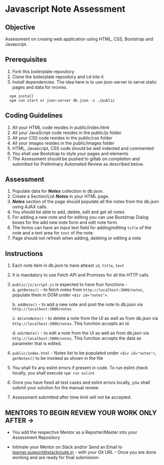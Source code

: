 # Javascript Note Assessment

## Objective

Assessment on creaing web application using HTML, CSS, Bootstrap and Javascript.

## Prerequisites

1. Fork this boilerplate repository
2. Clone the boilerplate repository and cd into it
3. Install dependencies. The idea here is to use json-server to serve static pages and data for movies.

```
  npm install
  npm run start or json-server db.json -s ./public
```

## Coding Guidelines

1. All your HTML code resides in public/index.html
2. All your JavaScript code resides in the public/js folder
3. All your CSS code resides in the public/css folder
4. All your images resides in the public/images folder
5. HTML, Javascript, CSS code should be well indented and commented
6. You shall use Bootstrap to style your pages and elements
7. The Assessment should be pushed to gitlab on completion and submitted for Preliminary Automated Review as described below.

## Assessment

1. Populate data for **_Notes_** collection in db.json.
2. Create a Section/List **_Notes_** in your HTML page.
3. **_Notes_** section of the page should populate all the notes from the db.json using AJAX calls.
4. You should be able to add, delete, edit and get all notes
5. For adding a new note and for editing you can use Bootstrap Dialog boxes for the add new note form and edit note form.
6. The forms can have an input text field for adding/editing `title` of the note and a text area for `text` of the note.
7. Page should not refresh when adding, deleting or editing a note

## Instructions

1.  Each note item in db.json to have atleast `id`, `title`, `text`
2.  It is mandatory to use Fetch API and Promises for all the HTTP calls
3.  `public/js/script.js` is expected to have four functions -  
    a. `getNotes()` - to fetch notes from `http://localhost:3000/notes`, populate them in DOM under `<div id="notes">`.

    b. `addNote()` - to add a new note and post the note to db.json via `http://localhost:3000/notes`
    
    c. `deleteNote()` - to delete a note from the UI as well as from db.json via `http://localhost:3000/notes`. This function accepts an id.
    
    d. `editNote()` - to edit a note from the UI as well as from db.json via `http://localhost:3000/notes`. This function accepts the data as parameter that is edited.
    
4.  `public/index.html` - Notes list to be populated under `<div id="notes">`, `getNotes()` to be invoked as shown in the file
5.  You shall fix any eslint errors if present in code. To run eslint check locally, you shall execute `npm run eslint`
6.  Once you have fixed all test cases and eslint errors locally, you shall submit your solution for the manual review.
7.  Assessment submitted after time limit will not be accepted.

## MENTORS TO BEGIN REVIEW YOUR WORK ONLY AFTER ->

- You add the respective Mentor as a Reporter/Master into your Assessment Repository

- Intimate your Mentor on Slack and/or Send an Email to learner.support@stackroute.in - with your Git URL - Once you are done working and are ready for final submission.
